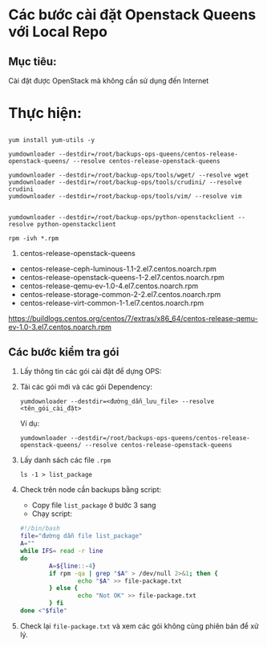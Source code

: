 # Các bước cài đặt Openstack Queens với Local Repo

## Mục tiêu:
Cài đặt được OpenStack mà không cần sử dụng đến Internet


# Thực hiện:
## 
```
yum install yum-utils -y
```

```
yumdownloader --destdir=/root/backups-ops-queens/centos-release-openstack-queens/ --resolve centos-release-openstack-queens

yumdownloader --destdir=/root/backup-ops/tools/wget/ --resolve wget
yumdownloader --destdir=/root/backup-ops/tools/crudini/ --resolve crudini
yumdownloader --destdir=/root/backup-ops/tools/vim/ --resolve vim


yumdownloader --destdir=/root/backup-ops/python-openstackclient --resolve python-openstackclient

```

```
rpm -ivh *.rpm
```


1. centos-release-openstack-queens
- centos-release-ceph-luminous-1.1-2.el7.centos.noarch.rpm
- centos-release-openstack-queens-1-2.el7.centos.noarch.rpm
- centos-release-qemu-ev-1.0-4.el7.centos.noarch.rpm
- centos-release-storage-common-2-2.el7.centos.noarch.rpm
- centos-release-virt-common-1-1.el7.centos.noarch.rpm






https://buildlogs.centos.org/centos/7/extras/x86_64/centos-release-qemu-ev-1.0-3.el7.centos.noarch.rpm

## Các bước kiểm tra gói
1. Lấy thông tin các gói cài đặt để dựng OPS:
2. Tải các gói mới và các gói Dependency:
    ```
    yumdownloader --destdir=<đường_dẫn_lưu_file> --resolve <tên_gói_cài_đặt>
    ```
    Ví dụ:
    ```
    yumdownloader --destdir=/root/backups-ops-queens/centos-release-openstack-queens/ --resolve centos-release-openstack-queens
    ```

3. Lấy danh sách các file `.rpm`
    ```
    ls -1 > list_package
    ```

4. Check trên node cần backups bằng script:
    - Copy file `list_package` ở bước 3 sang
    - Chạy script:
    ```sh
    #!/bin/bash
    file="đường dẫn file list_package"
    A=""
    while IFS= read -r line
    do
            A=${line::-4}
            if rpm -qa | grep "$A" > /dev/null 2>&1; then {
                    echo "$A" >> file-package.txt
            } else {
                    echo "Not OK" >> file-package.txt
            } fi
    done <"$file"
    ```

5. Check lại `file-package.txt` và xem các gói không cùng phiên bản để xử lý.